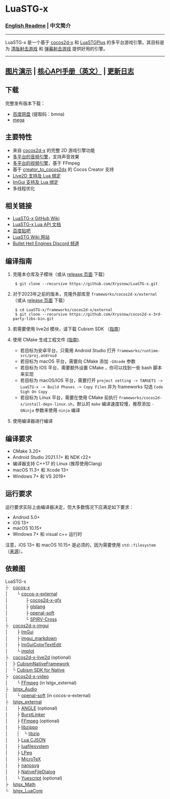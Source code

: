 # LuaSTG-x

### [English Readme](README.md) | 中文简介

---

LuaSTG-x 是一个基于 [cocos2d-x](https://github.com/cocos2d/cocos2d-x) 和 [LuaSTGPlus](https://github.com/9chu/LuaSTGPlus) 的多平台游戏引擎。其目标是为 [清版射击游戏](https://zh.wikipedia.org/wiki/%E6%B8%85%E7%89%88%E5%B0%84%E5%87%BB%E6%B8%B8%E6%88%8F) 和 [弹幕射击游戏](https://zh.wikipedia.org/wiki/%E5%BD%88%E5%B9%95%E5%B0%84%E6%93%8A%E9%81%8A%E6%88%B2) 提供好用的引擎。

---

## [图片演示](https://github.com/Xrysnow/LuaSTG-x/wiki/%E5%9B%BE%E7%89%87%E6%BC%94%E7%A4%BA) | [核心API手册（英文）](https://github.com/Xrysnow/LuaSTG-x/wiki/Core_API_Manual) | [更新日志](https://github.com/Xrysnow/LuaSTG-x/wiki/%E6%9B%B4%E6%96%B0%E6%97%A5%E5%BF%97)

## 下载

完整发布版本下载：

- [百度网盘](https://pan.baidu.com/s/11TeRowwODzz7ZjMEmeJkbA) (提取码：bmna)
- [mega](https://mega.nz/folder/WVAQwYzA#X9g-KiulLMUZfdn8DDV72g)

## 主要特性

- 来自 [cocos2d-x](https://github.com/cocos2d/cocos2d-x) 的完整 2D 游戏引擎功能
- [多平台的音频引擎](https://github.com/Xrysnow/lstgx_Audio)，支持声音效果
- [多平台的视频引擎](https://github.com/Xrysnow/lstgx_Video)，基于 FFmpeg
- 基于 [creator_to_cocos2dx](https://github.com/cocos2d/creator_to_cocos2dx) 的 Cocos Creator 支持
- [Live2D 支持及 Lua 绑定](https://github.com/Xrysnow/cocos2d-x-live2d)
- [ImGui 支持及 Lua 绑定](https://github.com/Xrysnow/cocos2d-x-imgui)
- 多线程优化

## 相关链接

- [LuaSTG-x GitHub Wiki](https://github.com/Xrysnow/LuaSTG-x/wiki)
- [LuaSTG-x Lua API 文档](https://xrysnow.github.io/lstgx_Doc)
- [百度贴吧](https://tieba.baidu.com/f?kw=luastg)
- [LuaSTG Wiki 网站](http://en.luastg.shoutwiki.com/wiki/Main_Page)
- [Bullet Hell Engines Discord 频道](https://discord.gg/4wNvvPHxeU)

## 编译指南

1. 克隆本仓库及子模块（或从 [release 页面](https://github.com/Xrysnow/LuaSTG-x/releases) 下载）

        $ git clone --recursive https://github.com/Xrysnow/LuaSTG-x.git

2. 对于2023年之前的版本，克隆外部库至 `frameworks/cocos2d-x/external` （或从 [release 页面](https://github.com/Xrysnow/cocos2d-x-3rd-party-libs-bin/releases) 下载）

        $ cd LuaSTG-x/frameworks/cocos2d-x/external
        $ git clone --recursive https://github.com/Xrysnow/cocos2d-x-3rd-party-libs-bin.git

3. 若需要使用 live2d 模块，请下载 Cubism SDK （[指南](https://github.com/Xrysnow/cocos2d-x-live2d)）

4. 使用 CMake 生成工程文件 ([指南](https://github.com/cocos2d/cocos2d-x/blob/v4/cmake/README.md)).
   - 若目标为安卓平台，只需用 Android Studio 打开 `frameworks/runtime-src/proj.android`
   - 若目标为 macOS 平台，需要向 CMake 添加 `-GXcode` 参数
   - 若目标为 IOS 平台，需要额外设置 CMake ，你可以找到一些 bash 脚本来实现
   - 若目标为 macOS/IOS 平台，需要打开 `project setting -> TARGETS -> LuaSTG-x -> Build Phases -> Copy Files` 并为 frameworks 勾选 `Code Sigh On Copy`
   - 若目标为 Linux 平台，需要在使用 CMake 前执行 `frameworks/cocos2d-x/install-deps-linux.sh`，默认的 `make` 编译速度较慢，推荐添加 `-GNinja` 参数来使用 `ninja` 编译

5. 使用编译器进行编译

## 编译要求

- CMake 3.20+
- Android Studio 2021.1.1+ 和 NDK r22+
- 编译器支持 C++17 的 Linux (推荐使用Clang)
- macOS 11.3+ 和 Xcode 13+
- Windows 7+ 和 VS 2019+

## 运行要求

运行要求实际上由编译器决定，但大多数情况下应满足如下要求：

- Android 5.0+
- iOS 13+
- macOS 10.15+
- Windows 7+ 和 visual c++ 运行时

注意，iOS 13+ 和 macOS 10.15+ 是必须的，因为需要使用 `std::filesystem` （[来源](https://developer.apple.com/documentation/xcode-release-notes/xcode-11-release-notes)）。

## 依赖图

LuaSTG-x\
├　[cocos-x](https://github.com/Xrysnow/cocos-x)\
│　　└ [cocos-x-external](https://github.com/Xrysnow/cocos-x-external)\
│　　　　├ [cocos2d-x-gfx](https://github.com/Xrysnow/cocos2d-x-gfx)\
│　　　　├ [glslang](https://github.com/KhronosGroup/glslang)\
│　　　　├ [openal-soft](https://github.com/kcat/openal-soft)\
│　　　　└ [SPIRV-Cross](https://github.com/KhronosGroup/SPIRV-Cross)\
├　[cocos2d-x-imgui](https://github.com/Xrysnow/cocos2d-x-imgui)\
│　　├ [ImGui](https://github.com/ocornut/imgui)\
│　　├ [imgui_markdown](https://github.com/juliettef/imgui_markdown)\
│　　├ [ImGuiColorTextEdit](https://github.com/Xrysnow/ImGuiColorTextEdit)\
│　　└ [implot](https://github.com/epezent/implot)\
├　[cocos2d-x-live2d](https://github.com/Xrysnow/cocos2d-x-live2d) (optional)\
│　├ [CubismNativeFramework](https://github.com/Live2D/CubismNativeFramework)\
│　└ [Cubism SDK for Native](https://www.live2d.com/en/download/cubism-sdk/download-native)\
├　[cocos2d-x-video](https://github.com/Xrysnow/cocos2d-x-video)\
│　　└ [FFmpeg](http://ffmpeg.org) (in lstgx_external)\
├　[lstgx_Audio](https://github.com/Xrysnow/lstgx_Audio)\
│　　└ [openal-soft](https://github.com/kcat/openal-soft) (in cocos-x-external)\
├　[lstgx_external](https://github.com/Xrysnow/lstgx_external)\
│　　├ [ANGLE](https://github.com/google/angle) (optional)\
│　　├ [BurstLinker](https://github.com/Xrysnow/BurstLinker)\
│　　├ [FFmpeg](http://ffmpeg.org) (optional)\
│　　├ [libzippp](https://github.com/ctabin/libzippp)\
│　　│　└ [libzip](https://github.com/nih-at/libzip)\
│　　├ [Lua CJSON](https://kyne.com.au/~mark/software/lua-cjson.php)\
│　　├ [luafilesystem](http://keplerproject.github.io/luafilesystem)\
│　　├ [LPeg](http://www.inf.puc-rio.br/~roberto/lpeg)\
│　　├ [MicroTeX](https://github.com/Xrysnow/MicroTeX)\
│　　├ [nanosvg](https://github.com/memononen/nanosvg)\
│　　├ [NativeFileDialog](https://github.com/mlabbe/nativefiledialog)\
│　　└ [Yuescript](https://github.com/pigpigyyy/Yuescript) (optional)\
├　[lstgx_Math](https://github.com/Xrysnow/lstgx_Math)\
└　[lstgx_LuaCore](https://github.com/Xrysnow/lstgx_LuaCore)
